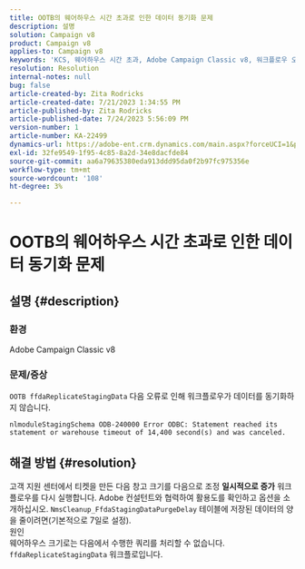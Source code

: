 ```yaml
---
title: OOTB의 웨어하우스 시간 초과로 인한 데이터 동기화 문제
description: 설명
solution: Campaign v8
product: Campaign v8
applies-to: Campaign v8
keywords: 'KCS, 웨어하우스 시간 초과, Adobe Campaign Classic v8, 워크플로우 오류'
resolution: Resolution
internal-notes: null
bug: false
article-created-by: Zita Rodricks
article-created-date: 7/21/2023 1:34:55 PM
article-published-by: Zita Rodricks
article-published-date: 7/24/2023 5:56:09 PM
version-number: 1
article-number: KA-22499
dynamics-url: https://adobe-ent.crm.dynamics.com/main.aspx?forceUCI=1&pagetype=entityrecord&etn=knowledgearticle&id=58baa25b-cb27-ee11-9966-6045bd0065b6
exl-id: 32fe9549-1f95-4c85-8a2d-34e8dacfde84
source-git-commit: aa6a79635380eda913ddd95da0f2b97fc975356e
workflow-type: tm+mt
source-wordcount: '108'
ht-degree: 3%

---
```


# OOTB의 웨어하우스 시간 초과로 인한 데이터 동기화 문제

## 설명 {#description}


### 환경

Adobe Campaign Classic v8

### 문제/증상

`OOTB ffdaReplicateStagingData` 다음 오류로 인해 워크플로우가 데이터를 동기화하지 않습니다.

`nlmoduleStagingSchema ODB-240000 Error ODBC: Statement reached its statement or warehouse timeout of 14,400 second(s) and was canceled.`




## 해결 방법 {#resolution}


고객 지원 센터에서 티켓을 만든 다음 창고 크기를 다음으로 조정 <b>일시적으로 증가</b> 워크플로우를 다시 실행합니다.
Adobe 컨설턴트와 협력하여 활용도를 확인하고 옵션을 소개하십시오. `NmsCleanup_FfdaStagingDataPurgeDelay` 테이블에 저장된 데이터의 양을 줄이려면(기본적으로 7일로 설정).
<br>원인<br>웨어하우스 크기로는 다음에서 수행한 쿼리를 처리할 수 없습니다. `ffdaReplicateStagingData` 워크플로입니다.
